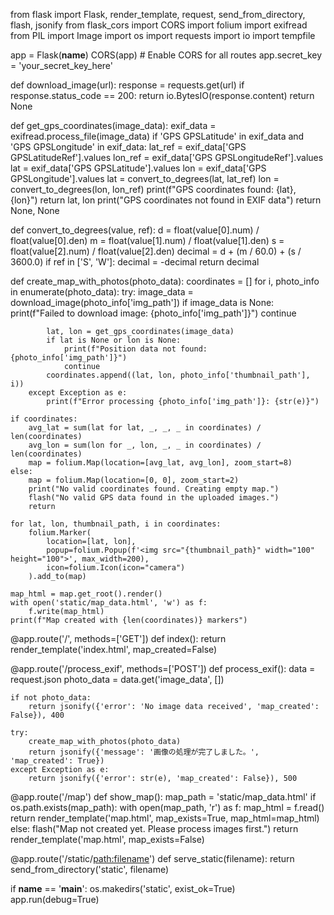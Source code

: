 from flask import Flask, render_template, request, send_from_directory, flash, jsonify
from flask_cors import CORS
import folium
import exifread
from PIL import Image
import os
import requests
import io
import tempfile

app = Flask(__name__)
CORS(app)  # Enable CORS for all routes
app.secret_key = 'your_secret_key_here'

def download_image(url):
    response = requests.get(url)
    if response.status_code == 200:
        return io.BytesIO(response.content)
    return None

def get_gps_coordinates(image_data):
    exif_data = exifread.process_file(image_data)
    if 'GPS GPSLatitude' in exif_data and 'GPS GPSLongitude' in exif_data:
        lat_ref = exif_data['GPS GPSLatitudeRef'].values
        lon_ref = exif_data['GPS GPSLongitudeRef'].values
        lat = exif_data['GPS GPSLatitude'].values
        lon = exif_data['GPS GPSLongitude'].values
        lat = convert_to_degrees(lat, lat_ref)
        lon = convert_to_degrees(lon, lon_ref)
        print(f"GPS coordinates found: {lat}, {lon}")
        return lat, lon
    print("GPS coordinates not found in EXIF data")
    return None, None

def convert_to_degrees(value, ref):
    d = float(value[0].num) / float(value[0].den)
    m = float(value[1].num) / float(value[1].den)
    s = float(value[2].num) / float(value[2].den)
    decimal = d + (m / 60.0) + (s / 3600.0)
    if ref in ['S', 'W']:
        decimal = -decimal
    return decimal

def create_map_with_photos(photo_data):
    coordinates = []
    for i, photo_info in enumerate(photo_data):
        try:
            image_data = download_image(photo_info['img_path'])
            if image_data is None:
                print(f"Failed to download image: {photo_info['img_path']}")
                continue

            lat, lon = get_gps_coordinates(image_data)
            if lat is None or lon is None:
                print(f"Position data not found: {photo_info['img_path']}")
                continue
            coordinates.append((lat, lon, photo_info['thumbnail_path'], i))
        except Exception as e:
            print(f"Error processing {photo_info['img_path']}: {str(e)}")

    if coordinates:
        avg_lat = sum(lat for lat, _, _, _ in coordinates) / len(coordinates)
        avg_lon = sum(lon for _, lon, _, _ in coordinates) / len(coordinates)
        map = folium.Map(location=[avg_lat, avg_lon], zoom_start=8)
    else:
        map = folium.Map(location=[0, 0], zoom_start=2)
        print("No valid coordinates found. Creating empty map.")
        flash("No valid GPS data found in the uploaded images.")
        return

    for lat, lon, thumbnail_path, i in coordinates:
        folium.Marker(
            location=[lat, lon],
            popup=folium.Popup(f'<img src="{thumbnail_path}" width="100" height="100">', max_width=200),
            icon=folium.Icon(icon="camera")
        ).add_to(map)

    map_html = map.get_root().render()
    with open('static/map_data.html', 'w') as f:
        f.write(map_html)
    print(f"Map created with {len(coordinates)} markers")

@app.route('/', methods=['GET'])
def index():
    return render_template('index.html', map_created=False)

@app.route('/process_exif', methods=['POST'])
def process_exif():
    data = request.json
    photo_data = data.get('image_data', [])
    
    if not photo_data:
        return jsonify({'error': 'No image data received', 'map_created': False}), 400
    
    try:
        create_map_with_photos(photo_data)
        return jsonify({'message': '画像の処理が完了しました。', 'map_created': True})
    except Exception as e:
        return jsonify({'error': str(e), 'map_created': False}), 500

@app.route('/map')
def show_map():
    map_path = 'static/map_data.html'
    if os.path.exists(map_path):
        with open(map_path, 'r') as f:
            map_html = f.read()
        return render_template('map.html', map_exists=True, map_html=map_html)
    else:
        flash("Map not created yet. Please process images first.")
        return render_template('map.html', map_exists=False)

@app.route('/static/<path:filename>')
def serve_static(filename):
    return send_from_directory('static', filename)

if __name__ == '__main__':
    os.makedirs('static', exist_ok=True)
    app.run(debug=True)